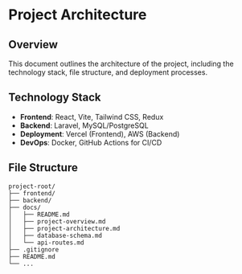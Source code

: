 # Project Architecture

## Overview

This document outlines the architecture of the project, including the technology stack, file structure, and deployment processes.

## Technology Stack

- **Frontend**: React, Vite, Tailwind CSS, Redux
- **Backend**: Laravel, MySQL/PostgreSQL
- **Deployment**: Vercel (Frontend), AWS (Backend)
- **DevOps**: Docker, GitHub Actions for CI/CD

## File Structure

```plaintext
project-root/
├── frontend/
├── backend/
├── docs/
│   ├── README.md
│   ├── project-overview.md
│   ├── project-architecture.md
│   ├── database-schema.md
│   └── api-routes.md
├── .gitignore
├── README.md
└── ...
